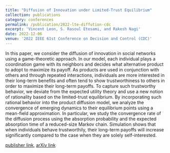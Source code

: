 ```yaml
---
title: "Diffusion of Innovation under Limited-Trust Equilibrium"
collection: publications
category: conferences
permalink: /publication/2022-lte-diffution-cdc
excerpt: 'Vincent Leon, S. Rasoul Etesami, and Rakesh Nagi'
date: 2022-12-06
venue: '2022 IEEE 61st Conference on Decision and Control (CDC)'
---
```


In this paper, we consider the diffusion of innovation in social networks using a game-theoretic approach. In our model, each individual plays a coordination game with its neighbors and decides what alternative product to adopt to maximize its payoff. As products are used in conjunction with others and through repeated interactions, individuals are more interested in their long-term benefits and often tend to show trustworthiness to others in order to maximize their long-term payoffs. To capture such trustworthy behavior, we deviate from the expected utility theory and use a new notion of rationality based on the limited-trust equilibrium. By incorporating such rational behavior into the product diffusion model, we analyze the convergence of emerging dynamics to their equilibrium points using a mean-field approximation. In particular, we study the convergence rate of the diffusion process using the absorption probability and the expected absorption time of a reduced-size Markov chain. Simulation shows that when individuals behave trustworthily, their long-term payoffs will increase significantly compared to the case when they are solely self-interested.

[publisher link](https://doi.org/10.1109/CDC51059.2022.9992669), [arXiv link](https://arxiv.org/abs/2206.06318)
